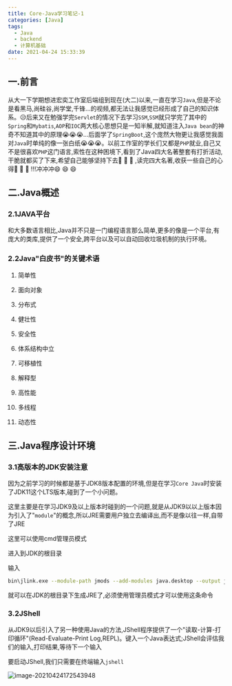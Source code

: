 ```yaml
---
title: Core-Java学习笔记-1
categories: [Java]
tags:
  - Java
  - backend
  - 计算机基础
date: 2021-04-24 15:33:39
---
```


## 一.前言

从大一下学期想进宏奕工作室后端组到现在(大二)以来,一直在学习`Java`,但是不论是看黑马,尚硅谷,尚学堂,千锋...的视频,都无法让我感觉已经形成了自己的知识体系。😥后来又在勉强学完`Servlet`的情况下去学习`SSM`,`SSM`就只学完了其中的`Spring`和`Mybatis`,`AOP`和`IOC`两大核心思想只是一知半解,就知道注入`Java bean`的神奇不知道其中的原理😭😭😭...后面学了`SpringBoot`,这个庞然大物更让我感觉我面对`Java`时单纯的像一张白纸😭😭😭。以前工作室的学长们又都是`PHP`就业,自己又不是很喜欢`PHP`这门语言,索性在这种困境下,看到了Java四大名著整套有打折活动,干脆就都买了下来,希望自己能够坚持下去🙏	🙏	🙏	,读完四大名著,收获一些自己的心得💪	💪	💪	!!!冲冲冲😄	😄	😄	

## 二.Java概述

### 2.1JAVA平台

和大多数语言相比,Java并不只是一门编程语言那么简单,更多的像是一个平台,有庞大的类库,提供了一个安全,跨平台以及可以自动回收垃圾机制的执行环境。

### 2.2Java"白皮书"的关键术语

1. 简单性

2. 面向对象

3. 分布式

4. 健壮性
5. 安全性
6. 体系结构中立
7. 可移植性
8. 解释型
9. 高性能
10. 多线程
11. 动态性

## 三.Java程序设计环境

### 3.1高版本的JDK安装注意

因为之前学习的时候都是基于JDK8版本配置的环境,但是在学习`Core Java`时安装了JDK11这个LTS版本,碰到了一个小问题。

这里主要是在学习JDK9及以上版本时碰到的一个问题,就是从JDK9以以上版本因为引入了"`module`"的概念,所以JRE需要用户独立去编译出,而不是像以往一样,自带了JRE

这里可以使用cmd管理员模式

进入到JDK的根目录

输入

```bash
bin\jlink.exe --module-path jmods --add-modules java.desktop --output jre
```

就可以在JDK的根目录下生成JRE了,必须使用管理员模式才可以使用这条命令

### 3.2JShell

从JDK9以后引入了另一种使用Java的方法,JShell程序提供了一个"读取-计算-打印循环"(Read-Evaluate-Print Log,REPL)。键入一个Java表达式;JShell会评估我们的输入,打印结果,等待下一个输入

要启动JShell,我们只需要在终端输入`jshell`

![image-20210424172543948](https://gitee.com/cao_ziqiang/img/raw/master/20210424172544.png)
